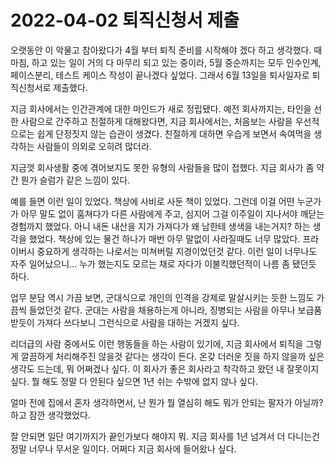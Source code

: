 # 2022-04-02 퇴직신청서 제출

오랫동안 이 악물고 참아왔다가 4월 부터 퇴직 준비를 시작해야 겠다 하고 생각했다. 때마침, 하고 있는 일이 거의 다 마무리 되고 있는 중이라, 5월 중순까지는 모두 인수인계, 페이스분리, 테스트 케이스 작성이 끝나겠다 싶었다. 그래서 6월 13일을 퇴사일자로 퇴직신청서로 제출했다.<br>

지금 회사에서는 인간관계에 대한 마인드가 새로 정립됐다. 예전 회사까지는, 타인을 선한 사람으로 간주하고 친절하게 대해왔다면, 지금 회사에서는, 처음보는 사람을 우선적으로는 쉽게 단정짓지 않는 습관이 생겼다. 친절하게 대하면 우습게 보면서 속여먹을 생각하는 사람들이 의외로 오히려 많더라.<br>

지금껏 회사생활 중에 겪어보지도 못한 유형의 사람들을 많이 접했다. 지금 회사가 좀 약간 뭔가 슬럼가 같은 느낌이 있다. <br>

예를 들면 이런 일이 있었다. 책상에 사비로 사둔 책이 있었다. 그런데 이걸 어떤 누군가가 아무 말도 없이 훔쳐다가 다른 사람에게 주고, 심지어 그걸 이주일이 지나서야 깨닫는 경험까지 했었다. 아니 내돈 내산을 지가 가져다가 왜 남한테 생색을 내는거지? 하는 생각을 했었다. 책상에 있는 물건 하나가 매번 아무 말없이 사라질때도 너무 많았다. 프라이버시 중요하게 생각하는 나로서는 미쳐버릴 지경이었던것 같다. 이런 일이 너무나도 자주 일어났으니... 누가 했는지도 모르는 채로 자다가 이불킥했던적이 나름 좀 됐던듯 하다. <br>

업무 분담 역시 가끔 보면, 군대식으로 개인의 인격을 강제로 말살시키는 듯한 느낌도 가끔씩 들었던것 같다. 군대는 사람을 채용하는게 아니라, 징병되는 사람을 아무나 보급품 받듯이 가져다 쓰다보니 그런식으로 사람을 대하는 거겠지 싶다.<br>

리더급의 사람 중에서도 이런 행동들을 하는 사람이 있기에, 지금 회사에서 퇴직을 그렇게 깔끔하게 처리해주진 않을것 같다는 생각이 든다. 온갖 더러운 짓을 하지 않을까 싶은 생각도 드는데, 뭐 어쩌겠나 싶다. 이 회사가 좋은 회사라고 착각하고 왔던 내 잘못이지 싶다. 뭘 해도 정말 다 안된다 싶으면 1년 쉬는 수밖에 없지 않나 싶다.<br>

얼마 전에 집에서 혼자 생각하면서, 난 뭔가 뭘 열심히 해도 뭐가 안되는 팔자가 아닐까? 하고 잠깐 생각했었다. <br>

잘 안되면 일단 여기까지가 끝인가보다 해야지 뭐. 지금 회사를 1년 넘겨서 더 다니는건 정말 너무나 무서운 일이다. 어쩌다 지금 회사에 들어왔나 싶다.<br>

<br>